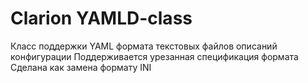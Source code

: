 # Clarion YAMLD-class
Класс поддержки YAML формата текстовых файлов описаний конфигурации
Поддерживается урезанная спецификация формата
Сделана как замена формату INI
